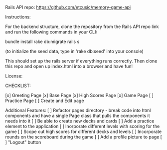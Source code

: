 Rails API repo: https://github.com/etcusic/memory-game-api 

Instructions:

For the backend structure, clone the repository from the Rails API repo link and run the following commands in your CLI:

bundle install
rake db:migrate
rails s

(to initialize the seed data, type in 'rake db:seed' into your console)

This should set up the rails server if everything runs correctly. Then clone this repo and open up index.html into a browser and have fun!

License: 

CHECKLIST:

[x] Greeting Page
[x] Base Page
[x] High Scores Page
[x] Game Page
[ ] Practice Page
[ ] Create and Edit page

Additional Features:
[ ] Refactor pages directory - break code into html components and have a single Page class that pulls the components it needs into it
[ ] Be able to create new decks and cards
[ ] Add a practice element to the application
[ ] Inorporate different levels with scoring for the game
[ ] Scope out high scores for different decks and levels
[ ] Incorporate rounds on the scoreboard during the game
[ ] Add a profile picture to page
[ ] "Logout" button